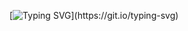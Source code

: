 [![Typing SVG](https://readme-typing-svg.demolab.com?font=cascadia+cde&pause=1000&center=true&vCenter=true&random=false&width=500&separator=%3C&lines=System.out.println(%22springcloud%2Cstart!%22);%3Cbook-management-system-cloud)](https://git.io/typing-svg)
